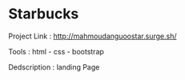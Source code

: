 # Starbucks

Project Link : http://mahmoudanguoostar.surge.sh/

Tools : html - css - bootstrap

Dedscription : landing Page
